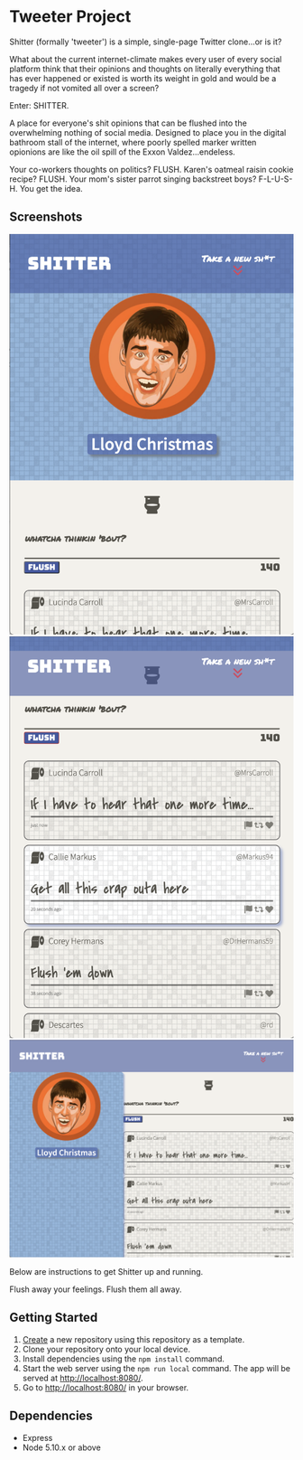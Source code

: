 # Tweeter Project

Shitter (formally 'tweeter') is a simple, single-page Twitter clone...or is it? 

What about the current internet-climate makes every user of every social platform think that their opinions and thoughts on literally everything that has ever happened or existed is worth its weight in gold and would be a tragedy if not vomited all over a screen? 

Enter: SHITTER.

A place for everyone's shit opinions that can be flushed into the overwhelming nothing of social media. Designed to place you in the digital bathroom stall of the internet, where poorly spelled marker written opionions are like the oil spill of the Exxon Valdez...endeless.

Your co-workers thoughts on politics? FLUSH. Karen's oatmeal raisin cookie recipe? FLUSH. Your mom's sister parrot singing backstreet boys? F-L-U-S-H. You get the idea.


## Screenshots

!["Shitter home"](https://github.com/brenonparry/tweeter/blob/master/docs/Shitter-home.png)
!["Shitter-Flushes](https://github.com/brenonparry/tweeter/blob/master/docs/Shitter-tweets.png)
![Shitter-Desktop](https://github.com/brenonparry/tweeter/blob/master/docs/Shitter-desktop.png)

Below are instructions to get Shitter up and running. 

Flush away your feelings. Flush them all away.

## Getting Started

1. [Create](https://docs.github.com/en/repositories/creating-and-managing-repositories/creating-a-repository-from-a-template) a new repository using this repository as a template.
2. Clone your repository onto your local device.
3. Install dependencies using the `npm install` command.
3. Start the web server using the `npm run local` command. The app will be served at <http://localhost:8080/>.
4. Go to <http://localhost:8080/> in your browser.

## Dependencies

- Express
- Node 5.10.x or above
